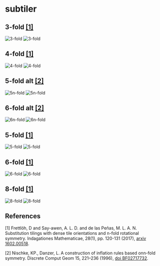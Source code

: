 # subtiler

## 3-fold [[1]](#1)

![3-fold](svg/fold3.svg)
![3-fold](svg/fold3_schematic.svg)

## 4-fold [[1]](#1)

![4-fold](svg/fold4.svg)
![4-fold](svg/fold4_schematic.svg)

## 5-fold alt [[2]](#2)

![5n-fold](svg/fold5n.svg)
![5n-fold](svg/fold5n_schematic.svg)

## 6-fold alt [[2]](#1)

![6n-fold](svg/fold6n.svg)
![6n-fold](svg/fold6n_schematic.svg)

## 5-fold [[1]](#1)

![5-fold](svg/fold5.svg)
![5-fold](svg/fold5_schematic.svg)

## 6-fold [[1]](#1)

![6-fold](svg/fold6.svg)
![6-fold](svg/fold6_schematic.svg)


## 8-fold [[1]](#1)

![8-fold](svg/fold8.svg)
![8-fold](svg/fold8_schematic.svg)

## References

<a id="1">[1]</a>
Frettlöh, D and Say-awen, A. L. D. and de las Peñas, M. L. A. N.
Substitution tilings with dense tile orientations and n-fold rotational symmetry.
Indagationes Mathematicae, 28(1), pp. 120-131 (2017), [arxiv 1602.00518](https://arxiv.org/pdf/1602.00518.pdf).

<a id="2">[2]</a>
Nischke, KP., Danzer, L.
A construction of inflation rules based onn-fold symmetry.
Discrete Comput Geom 15, 221–236 (1996), [doi BF02717732](https://doi.org/10.1007/BF02717732).
